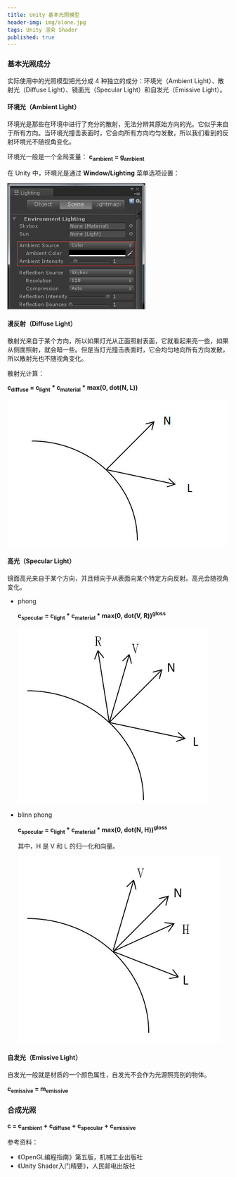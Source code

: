 ```yaml
---
title: Unity 基本光照模型
header-img: img/alone.jpg
tags: Unity 渲染 Shader
published: true
---
```


### 基本光照成分

实际使用中的光照模型把光分成 4 种独立的成分：环境光（Ambient Light）、散射光（Diffuse Light）、镜面光（Specular Light）和自发光（Emissive Light）。


#### 环境光（Ambient Light）

环境光是那些在环境中进行了充分的散射，无法分辨其原始方向的光。它似乎来自于所有方向。当环境光撞击表面时，它会向所有方向均匀发散，所以我们看到的反射环境光不随视角变化。

环境光一般是一个全局变量：
**c<sub>ambient</sub> = g<sub>ambient</sub>**

在 Unity 中，环境光是通过 **Window/Lighting** 菜单选项设置：

![ambient light](/post_img/light-model/ambient-light-settings.jpg)

#### 漫反射（Diffuse Light）

散射光来自于某个方向，所以如果灯光从正面照射表面，它就看起来亮一些，如果从侧面照射，就会暗一些。但是当灯光撞击表面时，它会均匀地向所有方向发散，所以散射光也不随视角变化。

散射光计算：

**c<sub>diffuse</sub> = c<sub>light</sub> \* c<sub>material</sub> \* max(0, dot(N, L))**

![diffuse light](/post_img/light-model/diffuse-light.jpg)

#### 高光（Specular Light）

镜面高光来自于某个方向，并且倾向于从表面向某个特定方向反射。高光会随视角变化。

* phong

	**c<sub>specular</sub> = c<sub>light</sub> \* c<sub>material</sub> \* max(0, dot(V, R))<sup>gloss</sup>**

	![phong](/post_img/light-model/phong.jpg)

* blinn phong

	**c<sub>specular</sub> = c<sub>light</sub> \* c<sub>material</sub> \* max(0, dot(N, H))<sup>gloss</sup>**

	其中，H 是 V 和 L 的归一化和向量。

	![blinn-phong](/post_img/light-model/blinn-phong.jpg)

#### 自发光（Emissive Light）

自发光一般就是材质的一个颜色属性，自发光不会作为光源照亮别的物体。

**c<sub>emissive</sub> = m<sub>emissive</sub>**

### 合成光照

**c = c<sub>ambient</sub> + c<sub>diffuse</sub> + c<sub>specular</sub> + c<sub>emissive</sub>**

参考资料：

+ 《OpenGL编程指南》第五版，机械工业出版社
+ 《Unity Shader入门精要》，人民邮电出版社
